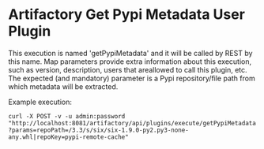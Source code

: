 Artifactory Get Pypi Metadata User Plugin
=========================================

This execution is named 'getPypiMetadata' and it will be called by REST by this
name. Map parameters provide extra information about this execution, such as
version, description, users that areallowed to call this plugin, etc. The
expected (and mandatory) parameter is a Pypi repository/file path from which
metadata will be extracted.

Example execution:

`curl -X POST -v -u admin:password "http://localhost:8081/artifactory/api/plugins/execute/getPypiMetadata?params=repoPath=/3.3/s/six/six-1.9.0-py2.py3-none-any.whl|repoKey=pypi-remote-cache"`
